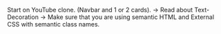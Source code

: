 Start on YouTube clone. (Navbar and 1 or 2 cards). -> Read about Text-Decoration -> Make sure that you are using semantic HTML and External CSS with semantic class names.
